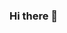 ### Hi there 👋

<!--
**owolabi-develop/owolabi-develop** is a ✨ _special_ ✨ repository because its `README.md` (this file) appears on your GitHub profile.

Hi! I'm Owolabi
Full stack developer Data Engineer
About Me :

I am working as a full stack developer and  Data Engineer. I develop many data engineering projects with the below tools and frameworks. I start working on the projects and jobs with a can-do approach and try to find the best practices while handling the tasks. I believe that theoretical side of the data is quite important. That's why I learn the principles of distributed computing, big data practices, best approaches in streaming data, scheduling pipelines, best practices of cloud environments and many other topics. While doing those, I also develop myself in coding especially at Python and SQL. I create many complicated Python scripts as well as many SQL queries. You can find lots of data full stack and engineering projects here, welcome to my GitHub :)
